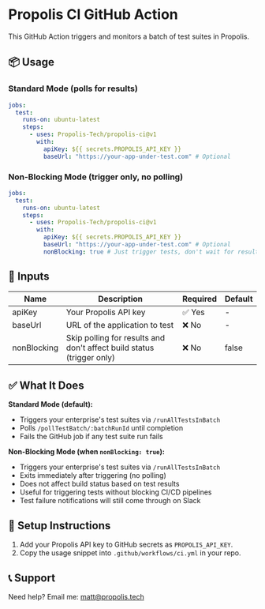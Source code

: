 # Propolis CI GitHub Action

This GitHub Action triggers and monitors a batch of test suites in Propolis.

## 📦 Usage

### Standard Mode (polls for results)
```yaml
jobs:
  test:
    runs-on: ubuntu-latest
    steps:
      - uses: Propolis-Tech/propolis-ci@v1
        with:
          apiKey: ${{ secrets.PROPOLIS_API_KEY }}
          baseUrl: "https://your-app-under-test.com" # Optional
```

### Non-Blocking Mode (trigger only, no polling)
```yaml
jobs:
  test:
    runs-on: ubuntu-latest
    steps:
      - uses: Propolis-Tech/propolis-ci@v1
        with:
          apiKey: ${{ secrets.PROPOLIS_API_KEY }}
          baseUrl: "https://your-app-under-test.com" # Optional
          nonBlocking: true # Just trigger tests, don't wait for results
```

## 🔧 Inputs

| Name          | Description                                                            | Required | Default |
|---------------|------------------------------------------------------------------------|----------|---------|
| apiKey        | Your Propolis API key                                                 | ✅ Yes   | -       |
| baseUrl       | URL of the application to test                                        | ❌ No    | -       |
| nonBlocking   | Skip polling for results and don't affect build status (trigger only) | ❌ No    | false   |

## ✅ What It Does

**Standard Mode (default):**
- Triggers your enterprise's test suites via `/runAllTestsInBatch`
- Polls `/pollTestBatch/:batchRunId` until completion
- Fails the GitHub job if any test suite run fails

**Non-Blocking Mode (when `nonBlocking: true`):**
- Triggers your enterprise's test suites via `/runAllTestsInBatch`
- Exits immediately after triggering (no polling)
- Does not affect build status based on test results
- Useful for triggering tests without blocking CI/CD pipelines
- Test failure notifications will still come through on Slack

## 🚀 Setup Instructions

1. Add your Propolis API key to GitHub secrets as `PROPOLIS_API_KEY`.
2. Copy the usage snippet into `.github/workflows/ci.yml` in your repo.

## 📞 Support


Need help? Email me: matt@propolis.tech 
